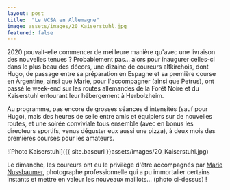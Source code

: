 ```yaml
---
layout: post
title:  "Le VCSA en Allemagne"
image: assets/images/20_Kaiserstuhl.jpg
featured: false
---
```



2020 pouvait-elle commencer de meilleure manière qu'avec une livraison des nouvelles tenues ? Probablement pas... alors pour inaugurer celles-ci dans le plus beau des décors, une dizaine de coureurs altkirchois, dont Hugo, de passage entre sa préparation en Espagne et sa première course en Argentine, ainsi que Marie, pour l'accompagner (ainsi que Petrus), ont passé le week-end sur les routes allemandes de la Forêt Noire et du Kaiserstuhl entourant leur hébergement à Herbolzheim.

Au programme, pas encore de grosses séances d'intensités (sauf pour Hugo), mais des heures de selle entre amis et équipiers sur de nouvelles routes, et une soirée conviviale tous ensemble (avec en bonus les directeurs sportifs, venus déguster eux aussi une pizza), à deux mois des premières courses pour les amateurs.

![Photo Kaiserstuhl]({{ site.baseurl }}assets/images/20_Kaiserstuhl.jpg)

Le dimanche, les coureurs ont eu le privilège d'être accompagnés par <a href="https://marie-nussbaumer.com/">Marie Nussbaumer</a>, photographe professionnelle qui a pu immortalier certains instants et mettre en valeur les nouveaux maillots... (photo ci-dessus) !

